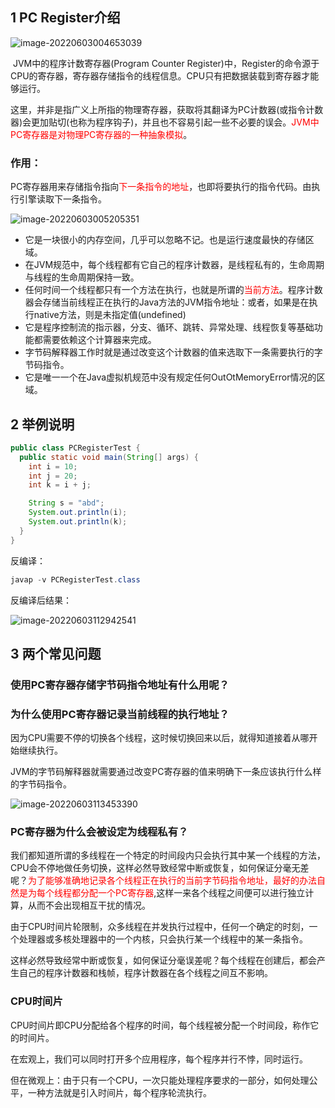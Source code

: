 ## 1 PC Register介绍



![image-20220603004653039](https://xingqiu-tuchuang-1256524210.cos.ap-shanghai.myqcloud.com/589/image-20220603004653039.png)

​		JVM中的程序计数寄存器(Program Counter Register)中，Register的命令源于CPU的寄存器，寄存器存储指令的线程信息。CPU只有把数据装载到寄存器才能够运行。

​		这里，并非是指广义上所指的物理寄存器，获取将其翻译为PC计数器(或指令计数器)会更加贴切(也称为程序钩子)，并且也不容易引起一些不必要的误会。<font color='red'>JVM中PC寄存器是对物理PC寄存器的一种抽象模拟</font>。

### 作用：

PC寄存器用来存储指令指向<font color='red'>下一条指令的地址</font>，也即将要执行的指令代码。由执行引擎读取下一条指令。

![image-20220603005205351](https://xingqiu-tuchuang-1256524210.cos.ap-shanghai.myqcloud.com/589/image-20220603005205351.png)

- 它是一块很小的内存空间，几乎可以忽略不记。也是运行速度最快的存储区域。
- 在JVM规范中，每个线程都有它自己的程序计数器，是线程私有的，生命周期与线程的生命周期保持一致。
- 任何时间一个线程都只有一个方法在执行，也就是所谓的<font color='red'>当前方法</font>。程序计数器会存储当前线程正在执行的Java方法的JVM指令地址：或者，如果是在执行native方法，则是未指定值(undefined)
- 它是程序控制流的指示器，分支、循环、跳转、异常处理、线程恢复等基础功能都需要依赖这个计算器来完成。
- 字节码解释器工作时就是通过改变这个计数器的值来选取下一条需要执行的字节码指令。
- 它是唯一一个在Java虚拟机规范中没有规定任何OutOtMemoryError情况的区域。

## 2 举例说明

```java
public class PCRegisterTest {
  public static void main(String[] args) {
    int i = 10;
    int j = 20;
    int k = i + j;

    String s = "abd";
    System.out.println(i);
    System.out.println(k);
  }
}
```

反编译：

```java
javap -v PCRegisterTest.class
```

反编译后结果：

![image-20220603112942541](https://xingqiu-tuchuang-1256524210.cos.ap-shanghai.myqcloud.com/589/image-20220603112942541.png)

## 3 两个常见问题

### **使用PC寄存器存储字节码指令地址有什么用呢？**

### **为什么使用PC寄存器记录当前线程的执行地址？**

因为CPU需要不停的切换各个线程，这时候切换回来以后，就得知道接着从哪开始继续执行。

JVM的字节码解释器就需要通过改变PC寄存器的值来明确下一条应该执行什么样的字节码指令。

![image-20220603113453390](https://xingqiu-tuchuang-1256524210.cos.ap-shanghai.myqcloud.com/589/image-20220603113453390.png)

### PC寄存器为什么会被设定为线程私有？

​		我们都知道所谓的多线程在一个特定的时间段内只会执行其中某一个线程的方法，CPU会不停地做任务切换，这样必然导致经常中断或恢复，如何保证分毫无差呢？<font color='red'>为了能够准确地记录各个线程正在执行的当前字节码指令地址，最好的办法自然是为每个线程都分配一个PC寄存器</font>,这样一来各个线程之间便可以进行独立计算，从而不会出现相互干扰的情况。

​		由于CPU时间片轮限制，众多线程在并发执行过程中，任何一个确定的时刻，一个处理器或多核处理器中的一个内核，只会执行某一个线程中的某一条指令。

​		这样必然导致经常中断或恢复，如何保证分毫误差呢？每个线程在创建后，都会产生自己的程序计数器和栈帧，程序计数器在各个线程之间互不影响。

### CPU时间片

​		CPU时间片即CPU分配给各个程序的时间，每个线程被分配一个时间段，称作它的时间片。

​		在宏观上，我们可以同时打开多个应用程序，每个程序并行不悖，同时运行。

​		但在微观上：由于只有一个CPU，一次只能处理程序要求的一部分，如何处理公平，一种方法就是引入时间片，每个程序轮流执行。

